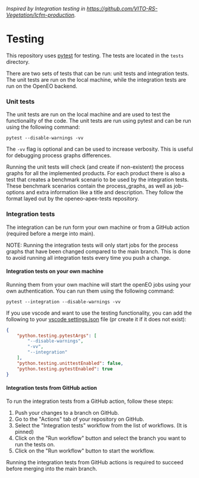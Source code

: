 *Inspired by Integration testing in https://github.com/VITO-RS-Vegetation/lcfm-production.*

# Testing


This repository uses [pytest](https://docs.pytest.org/en/latest/) for testing. The tests are located in the `tests` directory.

There are two sets of tests that can be run: unit tests and integration tests. The unit tests are run on the local machine, while the integration tests are run on the OpenEO backend.

### Unit tests
The unit tests are run on the local machine and are used to test the functionality of the code. The unit tests are run using pytest and can be run using the following command:

```
pytest --disable-warnings -vv
```
The `-vv` flag is optional and can be used to increase verbosity. This is useful for debugging process graphs differences.

Running the unit tests will check (and create if non-existent) the process graphs for all the implemented products. For each product there is also a test that creates a benchmark scenario to be used by the integration tests. These benchmark scenarios contain the process_graphs, as well as job-options and extra information like a title and description. They follow the format layed out by the openeo-apex-tests repository.  

### Integration tests
The integration can be run form your own machine or from a GitHub action (required before a merge into main).  

NOTE: Running the integration tests will only start jobs for the process graphs that have been changed compared to the main branch. This is done to avoid running all integration tests every time you push a change.

#### Integration tests on your own machine
Running them from your own machine will start the openEO jobs using your own authentication.
You can run them using the following command:

```
pytest --integration --disable-warnings -vv
```
If you use vscode and want to use the testing functionality, you can add the following to your [vscode settings.json](.vscode/settings.json) file (pr create it if it does not exist):

```json
{
    "python.testing.pytestArgs": [
        "--disable-warnings",
        "-vv",
        "--integration"
    ],
    "python.testing.unittestEnabled": false,
    "python.testing.pytestEnabled": true
}
```

#### Integration tests from GitHub action
To run the integration tests from a GitHub action, follow these steps:
1. Push your changes to a branch on GitHub.
2. Go to the "Actions" tab of your repository on GitHub.
3. Select the "Integration tests" workflow from the list of workflows. (It is pinned)
4. Click on the "Run workflow" button and select the branch you want to run the tests on.
5. Click on the "Run workflow" button to start the workflow.

Running the integration tests from GitHub actions is required to succeed before merging into the main branch. 

